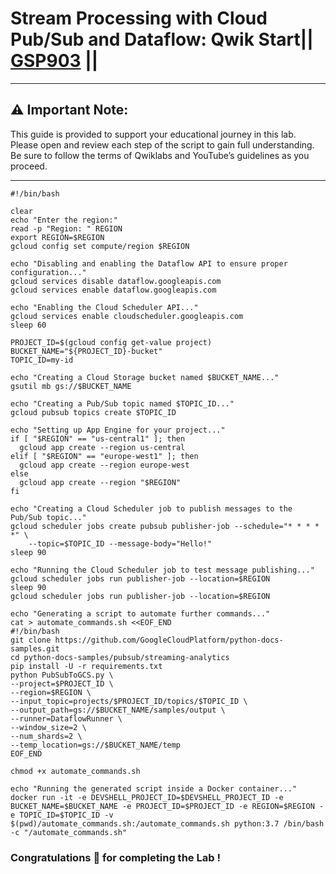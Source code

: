 # Stream Processing with Cloud Pub/Sub and Dataflow: Qwik Start|| [GSP903](https://www.cloudskillsboost.google/course_templates/705/labs/461630) ||
---
## ⚠️ **Important Note:**
This guide is provided to support your educational journey in this lab. Please open and review each step of the script to gain full understanding. Be sure to follow the terms of Qwiklabs and YouTube’s guidelines as you proceed.

---
```
#!/bin/bash

clear
echo "Enter the region:"
read -p "Region: " REGION
export REGION=$REGION
gcloud config set compute/region $REGION

echo "Disabling and enabling the Dataflow API to ensure proper configuration..."
gcloud services disable dataflow.googleapis.com
gcloud services enable dataflow.googleapis.com

echo "Enabling the Cloud Scheduler API..."
gcloud services enable cloudscheduler.googleapis.com
sleep 60

PROJECT_ID=$(gcloud config get-value project)
BUCKET_NAME="${PROJECT_ID}-bucket"
TOPIC_ID=my-id

echo "Creating a Cloud Storage bucket named $BUCKET_NAME..."
gsutil mb gs://$BUCKET_NAME

echo "Creating a Pub/Sub topic named $TOPIC_ID..."
gcloud pubsub topics create $TOPIC_ID

echo "Setting up App Engine for your project..."
if [ "$REGION" == "us-central1" ]; then
  gcloud app create --region us-central
elif [ "$REGION" == "europe-west1" ]; then
  gcloud app create --region europe-west
else
  gcloud app create --region "$REGION"
fi

echo "Creating a Cloud Scheduler job to publish messages to the Pub/Sub topic..."
gcloud scheduler jobs create pubsub publisher-job --schedule="* * * * *" \
    --topic=$TOPIC_ID --message-body="Hello!"
sleep 90

echo "Running the Cloud Scheduler job to test message publishing..."
gcloud scheduler jobs run publisher-job --location=$REGION
sleep 90
gcloud scheduler jobs run publisher-job --location=$REGION

echo "Generating a script to automate further commands..."
cat > automate_commands.sh <<EOF_END
#!/bin/bash
git clone https://github.com/GoogleCloudPlatform/python-docs-samples.git
cd python-docs-samples/pubsub/streaming-analytics
pip install -U -r requirements.txt
python PubSubToGCS.py \
--project=$PROJECT_ID \
--region=$REGION \
--input_topic=projects/$PROJECT_ID/topics/$TOPIC_ID \
--output_path=gs://$BUCKET_NAME/samples/output \
--runner=DataflowRunner \
--window_size=2 \
--num_shards=2 \
--temp_location=gs://$BUCKET_NAME/temp
EOF_END

chmod +x automate_commands.sh

echo "Running the generated script inside a Docker container..."
docker run -it -e DEVSHELL_PROJECT_ID=$DEVSHELL_PROJECT_ID -e BUCKET_NAME=$BUCKET_NAME -e PROJECT_ID=$PROJECT_ID -e REGION=$REGION -e TOPIC_ID=$TOPIC_ID -v $(pwd)/automate_commands.sh:/automate_commands.sh python:3.7 /bin/bash -c "/automate_commands.sh"

```
### Congratulations 🎉 for completing the Lab !